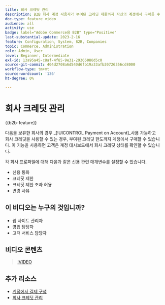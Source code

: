 ```yaml
---
title: 회사 크레딧 관리
description: B2B 회사 계정 사용자가 부여된 크레딧 제한까지 자신의 계정에서 구매를 수행하는 방법에 대해 알아봅니다.
doc-type: feature video
audience: all
activity: use
badge: label="Adobe Commerce용 B2B" type="Positive"
last-substantial-update: 2023-2-16
feature: Configuration, System, B2B, Companies
topic: Commerce, Administration
role: Admin, User
level: Beginner, Intermediate
exl-id: 13a95a45-c8af-4f85-9e31-29365080d5c0
source-git-commit: 404d2708a6d540d6fb19a33afb20726356cd8000
workflow-type: tm+mt
source-wordcount: '136'
ht-degree: 0%

---
```


# 회사 크레딧 관리

{{b2b-feature}}

다음을 보유한 회사의 경우 _[!UICONTROL Payment on Account]_사용 가능하고 회사 크레딧을 사용할 수 있는 경우, 부여된 크레딧 한도까지 계정에서 구매할 수 있습니다. 이 기능을 사용하면 고객은 계정 대시보드에서 회사 크레딧 상태를 확인할 수 있습니다.

각 회사 프로파일에 대해 다음과 같은 신용 관련 매개변수를 설정할 수 있습니다.

- 신용 통화
- 크레딧 제한
- 크레딧 제한 초과 허용
- 변경 사유

## 이 비디오는 누구의 것입니까?

- 웹 사이트 관리자
- 영업 담당자
- 고객 서비스 담당자

## 비디오 콘텐츠

>[!VIDEO](https://video.tv.adobe.com/v/344445?quality=12&learn=on)

## 추가 리소스

- [계정에서 결제 구성](https://experienceleague.adobe.com/docs/commerce-admin/b2b/enable-basic-features.html#configure-payment-on-account)
- [회사 크레딧 관리](https://experienceleague.adobe.com/docs/commerce-admin/b2b/companies/credit-company.html)
